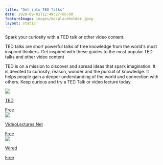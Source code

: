 ```yaml
---
title: "Get into TED Talks"
date: 2020-09-01T12:49:27+06:00
featureImage: images/ma/placeholder.jpeg
layout: static
---
```


Spark your curiosity with a TED talk or other video content.

TED talks are short powerful talks of free knowledge from the world's most inspired thinkers. Get inspired with these guides to the most popular TED talks and other video content

TED is on a mission to discover and spread ideas that spark imagination. It is devoted to curiosity, reason, wonder and the pursuit of knowledge. It helps people gain a deeper understanding of the world and connection with others. Keep curious and try a TED Talk or video lecture today.

<a class="ma-link" href="https://www.ted.com/talks?sort=popular"><div class="ma-card ma-card-Learning"><div class="ma-icon"><img src ="/images/Icon-check - learning - opacity.svg"/></div><div class="ma-name"><p>TED</p></div><div class="ma-paid-text"><span>Free</span></div></div></a><a class="ma-link" href="http://videolectures.net/Top/"><div class="ma-card ma-card-Learning"><div class="ma-icon"><img src ="/images/Icon-check - learning - opacity.svg"/></div><div class="ma-name"><p>VideoLectures.Net</p></div><div class="ma-paid-text"><span>Free</span></div></div></a><a class="ma-link" href="https://www.wired.co.uk/article/best-podcasts"><div class="ma-card ma-card-Learning"><div class="ma-icon"><img src ="/images/Icon-check - learning - opacity.svg"/></div><div class="ma-name"><p>Wired</p></div><div class="ma-paid-text"><span>Free</span></div></div></a>  

<br/><br/>







